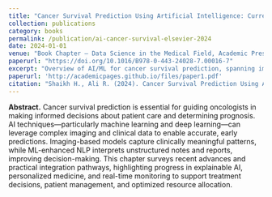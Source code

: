 ```yaml
---
title: "Cancer Survival Prediction Using Artificial Intelligence: Current Status and Future Prospects"
collection: publications
category: books
permalink: /publication/ai-cancer-survival-elsevier-2024
date: 2024-01-01
venue: "Book Chapter — Data Science in the Medical Field, Academic Press (Elsevier), 2024. ISBN-13: 978-0-443-24029-4"
paperurl: "https://doi.org/10.1016/B978-0-443-24028-7.00016-7"
excerpt: "Overview of AI/ML for cancer survival prediction, spanning imaging and clinical data, with emphasis on explainability and clinical integration."
paperurl: 'http://academicpages.github.io/files/paper1.pdf'
citation: "Shaikh H., Ali R. (2024). Cancer Survival Prediction Using Artificial Intelligence: Current Status and Future Prospects. In: Data Science in the Medical Field. Academic Press (Elsevier). https://doi.org/10.1016/B978-0-443-24028-7.00016-7"
---
```


**Abstract.** Cancer survival prediction is essential for guiding oncologists in making informed decisions about patient care and determining prognosis. AI techniques—particularly machine learning and deep learning—can leverage complex imaging and clinical data to enable accurate, early predictions. Imaging-based models capture clinically meaningful patterns, while ML-enhanced NLP interprets unstructured notes and reports, improving decision-making. This chapter surveys recent advances and practical integration pathways, highlighting progress in explainable AI, personalized medicine, and real-time monitoring to support treatment decisions, patient management, and optimized resource allocation.
